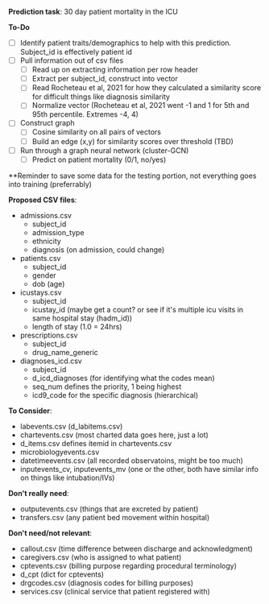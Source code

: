 **Prediction task**: 30 day patient mortality in the ICU

**To-Do**
- [ ] Identify patient traits/demographics to help with this prediction. Subject_id is effectively patient id
- [ ] Pull information out of csv files
   - [ ] Read up on extracting information per row header
   - [ ] Extract per subject_id, construct into vector
   - [ ] Read Rocheteau et al, 2021 for how they calculated a similarity score for difficult things like diagnosis similarity
   - [ ] Normalize vector (Rocheteau et al, 2021 went -1 and 1 for 5th and 95th percentile. Extremes -4, 4)
- [ ] Construct graph
   - [ ] Cosine similarity on all pairs of vectors
   - [ ] Build an edge (x,y) for similarity scores over threshold (TBD)
- [ ] Run through a graph neural network (cluster-GCN)
   - [ ] Predict on patient mortality (0/1, no/yes)

**Reminder to save some data for the testing portion, not everything goes into training (preferrably)

**Proposed CSV files**:
* admissions.csv
  * subject_id
  * admission_type
  * ethnicity
  * diagnosis (on admission, could change)
* patients.csv
  * subject_id
  * gender
  * dob (age)
* icustays.csv
  * subject_id
  * icustay_id (maybe get a count? or see if it's multiple icu visits in same hospital stay (hadm_id))
  * length of stay (1.0 = 24hrs)
* prescriptions.csv
  * subject_id
  * drug_name_generic
* diagnoses_icd.csv
  * subject_id
  * d_icd_diagnoses (for identifying what the codes mean)
  * seq_num defines the priority, 1 being highest
  * icd9_code for the specific diagnosis (hierarchical)

**To Consider**:
* labevents.csv (d_labitems.csv)
* chartevents.csv (most charted data goes here, just a lot)
* d_items.csv defines itemid in chartevents.csv 
* microbiologyevents.csv 
* datetimeevents.csv (all recorded observatoins, might be too much)
* inputevents_cv, inputevents_mv (one or the other, both have similar info on things like intubation/IVs)

**Don't really need**:
* outputevents.csv (things that are excreted by patient)
* transfers.csv (any patient bed movement within hospital)

**Don't need/not relevant**:
* callout.csv (time difference between discharge and acknowledgment)
* caregivers.csv (who is assigned to what patient)
* cptevents.csv (billing purpose regarding procedural terminology)
* d_cpt (dict for cptevents)
* drgcodes.csv (diagnosis codes for billing purposes)
* services.csv (clinical service that patient registered with)
